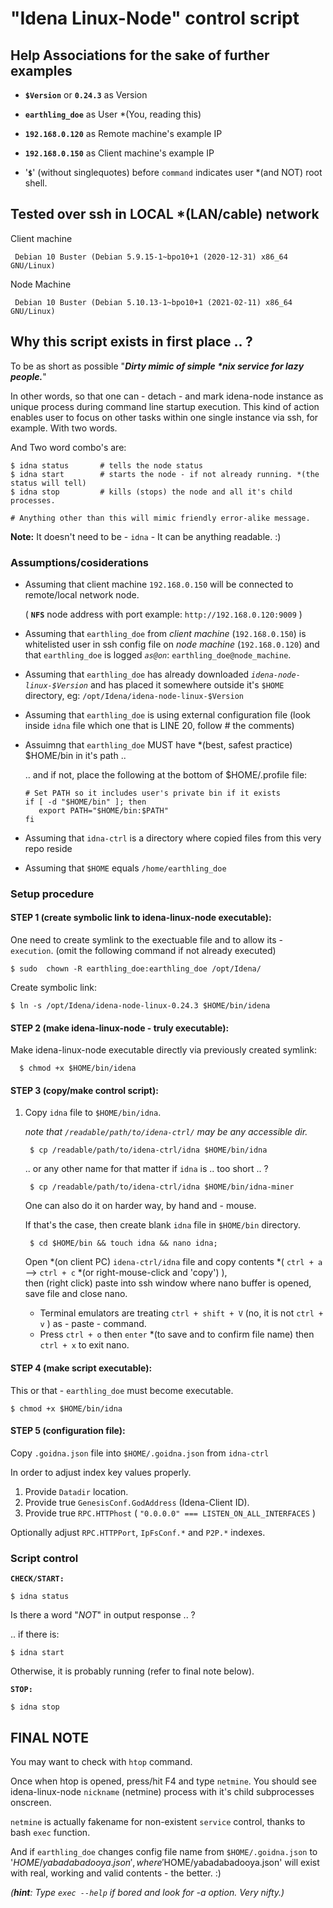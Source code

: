 # "Idena Linux-Node" control script

## Help Associations for the sake of further examples

- **`$Version`** or **`0.24.3`** as Version 

- **`earthling_doe`** as User \*(You, reading this) 

- **`192.168.0.120`** as Remote machine's example IP
 
- **`192.168.0.150`** as Client machine's example IP

- '**`$`**' (without singlequotes) before `command` indicates user \*(and NOT) root shell.

##  Tested over ssh in LOCAL \*(LAN/cable) network

Client machine

     Debian 10 Buster (Debian 5.9.15-1~bpo10+1 (2020-12-31) x86_64 GNU/Linux)

Node Machine

     Debian 10 Buster (Debian 5.10.13-1~bpo10+1 (2021-02-11) x86_64 GNU/Linux)


## Why this script exists in first place .. ?

To be as short as possible "***Dirty mimic of simple \*nix service for lazy people.***"

In other words, so that one can - detach - and mark idena-node instance as unique process during command line startup execution. This kind of action enables user to focus on other tasks within one single instance via ssh, for example. With two words.

And Two word combo's are:

    $ idna status       # tells the node status
    $ idna start        # starts the node - if not already running. *(the status will tell)
    $ idna stop         # kills (stops) the node and all it's child processes.

    # Anything other than this will mimic friendly error-alike message.

    
**Note:**
  It doesn't need to be  - `idna` -  It can be anything readable. :)


### Assumptions/cosiderations

- Assuming that client machine `192.168.0.150` will be connected to remote/local network node.

    ( **`NFS`** node address with port example: `http://192.168.0.120:9009` )

- Assuming that `earthling_doe` from *client machine* (`192.168.0.150`) is whitelisted user in ssh config file on *node machine* (`192.168.0.120`) and that `earthling_doe` is logged *`as@on`*: `earthling_doe@node_machine`.

- Assuming that `earthling_doe` has already downloaded *`idena-node-linux-$Version`* and has placed it somewhere outside it's `$HOME` directory, eg: `/opt/Idena/idena-node-linux-$Version`

- Assuming that `earthling_doe` is using external configuration file (look inside `idna` file which one that is LINE 20, follow # the comments)

- Assuimng that `earthling_doe` MUST have *(best, safest practice) $HOME/bin in it's path ..

    .. and if not, place the following at the bottom of $HOME/.profile file:
    
      # Set PATH so it includes user's private bin if it exists
      if [ -d "$HOME/bin" ]; then
         export PATH="$HOME/bin:$PATH"
      fi

- Assuming that `idna-ctrl` is a directory where copied files from this very repo reside

- Assuming that `$HOME` equals `/home/earthling_doe`

### Setup procedure

#### STEP 1 (create symbolic link to idena-linux-node executable):

One need to create symlink to the exectuable file and to allow its - `execution`. 
  (omit the following command if not already executed)

    $ sudo  chown -R earthling_doe:earthling_doe /opt/Idena/
    
  Create symbolic link: 
   
    $ ln -s /opt/Idena/idena-node-linux-0.24.3 $HOME/bin/idena

#### STEP 2 (make idena-linux-node - truly executable):

Make idena-linux-node executable directly via previously created symlink:

      $ chmod +x $HOME/bin/idena

#### STEP 3 (copy/make control script):

1. Copy `idna` file to `$HOME/bin/idna`.
    
    *note that `/readable/path/to/idena-ctrl/` may be any accessible dir.*

        $ cp /readable/path/to/idena-ctrl/idna $HOME/bin/idna

    .. or any other name for that matter if `idna` is .. too short .. ?

        $ cp /readable/path/to/idena-ctrl/idna $HOME/bin/idna-miner

    One can also do it on harder way, by hand and - mouse.

    If that's the case, then create blank `idna` file in `$HOME/bin` directory.

        $ cd $HOME/bin && touch idna && nano idna;

    Open \*(on client PC) `idena-ctrl/idna` file and copy contents \*( `ctrl + a` --> `ctrl + c` \*(or right-mouse-click and 'copy') ), 
    <br> then (right click) paste into ssh window where nano buffer is opened, save file and close nano.

      - Terminal emulators are treating `ctrl + shift + V` (no, it is not `ctrl + v` ) as - paste - command.
      - Press `ctrl + o` then `enter` \*(to save and to confirm file name) then `ctrl + x` to exit nano.

#### STEP 4 (make script executable):

This or that - `earthling_doe` must become executable.

    $ chmod +x $HOME/bin/idna

#### STEP 5 (configuration file):

Copy `.goidna.json` file into `$HOME/.goidna.json` from `idna-ctrl`

In order to adjust index key values properly.

1. Provide `Datadir` location.
2. Provide true `GenesisConf.GodAddress` (Idena-Client ID).
3. Provide true `RPC.HTTPhost` ( `"0.0.0.0" === LISTEN_ON_ALL_INTERFACES` )

Optionally adjust `RPC.HTTPPort`, `IpFsConf.*` and `P2P.*` indexes.

### Script control

**`CHECK/START:`**

    $ idna status
 
  Is there a word "*NOT*" in output response .. ?
 
  .. if there is:
 
    $ idna start
 
  Otherwise, it is probably running (refer to final note below).

**`STOP:`**

    $ idna stop

## FINAL NOTE

 You may want to check with `htop` command.

 Once when htop is opened, press/hit F4 and type `netmine`.
 You should see idena-linux-node `nickname` (netmine) process with it's child subprocesses onscreen.

 `netmine` is actually fakename for non-existent `service` control, thanks to bash `exec` function.

 And if `earthling_doe` changes config file name from `$HOME/.goidna.json` to '$HOME/yabadabadooya.json',
 where '$HOME/yabadabadooya.json' will exist with real, working and valid contents - the better. :)

 *(**hint**: Type `exec --help` if bored and look for -a option. Very nifty.)*
